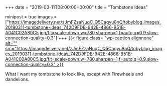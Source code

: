 +++
date = "2019-03-11T08:00:00+00:00"
title = "Tombstone Ideas"

minipost = true
images = ["https://imagedelivery.net/zJmFZzaNuqC_Q5Caqyu8nQ/tobyblog_images_20190311-tombstone-ideas_742D9FDB-942E-4866-B51B-A041C02A80C5.jpg/fit=scale-down,w=780,sharpen=1,f=auto,q=0.9,slow-connection-quality=0.3"]
+++
[{{< figure class= "wp-caption alignnone" alt="" src="https://imagedelivery.net/zJmFZzaNuqC_Q5Caqyu8nQ/tobyblog_images_20190311-tombstone-ideas_742D9FDB-942E-4866-B51B-A041C02A80C5.jpg/fit=scale-down,w=780,sharpen=1,f=auto,q=0.9,slow-connection-quality=0.3" >}}](https://www.instagram.com/p/Bu2fySAn9TM/?utm_source=ig_share_sheet&igshid=1srvudvlopzvc)

What I want my tombstone to look like, except with Firewheels and dandelions.
